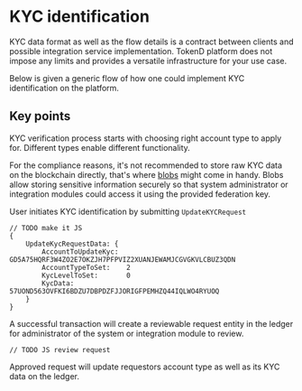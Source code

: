 # KYC identification

KYC data format as well as the flow details is a contract between clients and possible integration service implementation. TokenD platform does not impose any limits and provides a versatile infrastructure for your use case.

Below is given a generic flow of how one could implement KYC identification on the platform.

## Key points

KYC verification process starts with choosing right account type to apply for. Different types enable different functionality.

For the compliance reasons, it's not recommended to store raw KYC data on the blockchain directly, that's where [blobs](https://tokend.gitlab.io/docs#blobs) might come in handy. Blobs allow storing sensitive information securely so that system administrator or integration modules could access it using the provided federation key.

User initiates KYC identification by submitting `UpdateKYCRequest`

```text
// TODO make it JS
{
    UpdateKycRequestData: {
        AccountToUpdateKyc:  GD5A75HQRF3W4ZO2E7OKZJH7PFPVIZ2XUANJEWAMJCGVGKVLCBUZ3QDN
        AccountTypeToSet:    2
        KycLevelToSet:       0
        KycData:             57UOND563OVFKI6BDZU7DBPDZFJJORIGFPEMHZQ44IQLWO4RYUOQ
    }
}
```

A successful transaction will create a reviewable request entity in the ledger for administrator of the system or integration module to review.

```text
// TODO JS review request
```

Approved request will update requestors account type as well as its KYC data on the ledger.

